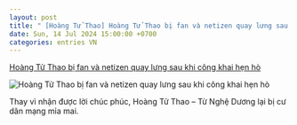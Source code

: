 ```yaml
---
layout: post
title: " [Hoàng Tử Thao] Hoàng Tử Thao bị fan và netizen quay lưng sau khi công khai hẹn hò"
date: Sun, 14 Jul 2024 15:00:00 +0700
categories: entries VN
---
```

[Hoàng Tử Thao bị fan và netizen quay lưng sau khi công khai hẹn hò](https://www.saostar.vn/dien-anh/hoang-tu-thao-bi-fan-va-netizen-quay-lung-sau-khi-cong-khai-hen-ho-202407141405088556.html)

![Hoàng Tử Thao bị fan và netizen quay lưng sau khi công khai hẹn hò](https://ss-images.saostar.vn/fb1200png_2/2024/7/14/pc/1720940708856/ycoyqcxes01-s8k320qpcd2-yx9rgeoeu83.jpg/fbsscover.png)

Thay vì nhận được lời chúc phúc, Hoàng Tử Thao – Từ Nghệ Dương lại bị cư dân mạng mỉa mai.

